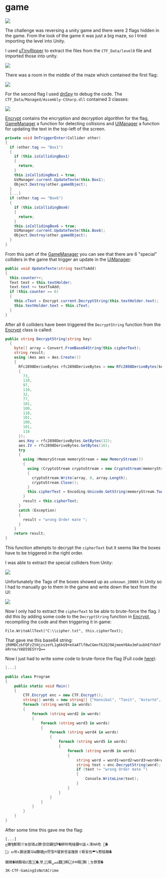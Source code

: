 # game
![](img/challenge.png)

The challenge was reversing a unity game and there were 2 flags hidden in the game. 
From the look of the game it was just a big maze, so I tried importing the level into Unity.


I used [uTinyRipper](https://github.com/mafaca/UtinyRipper) to extract the files from the `CTF_Data/level0` file and imported those into unity.

![](img/maze.png)

There was a room in the middle of the maze which contained the first flag:

![](img/flag.png)

For the second flag I used [dnSpy](https://github.com/0xd4d/dnSpy) to debug the code. 
The `CTF_Data/Managed/Assembly-CSharp.dll` contained 3 classes:

![](img/classes.png)

[Encrypt](Encrypt.cs) contains the encryption and decryption algorithm for the flag, [GameManager](GameManager.cs) a function for detecting collisions and [UiManager](UiManager.cs) a function for updating the text in the top-left of the screen.

```cs
private void OnTriggerEnter(Collider other)
{
  if (other.tag == "Box1")
  {
    if (this.isCollidingBox1)
    {
      return;
    }
    this.isCollidingBox1 = true;
    UiManager.current.UpdateTexte(this.Box1);
    Object.Destroy(other.gameObject);
  }
  [...]
  if (other.tag == "Box6")
  {
    if (this.isCollidingBox6)
    {
      return;
    }
    this.isCollidingBox6 = true;
    UiManager.current.UpdateTexte(this.Box6);
    Object.Destroy(other.gameObject);
  }
}
```
From this part of the [GameManager](GameManager.cs) you can see that there are 6 "special" colliders in the game that trigger an update in the [UiManager](UiManager.cs):
```cs
public void UpdateTexte(string textToAdd)
{
  this.counter++;
  Text text = this.textHolder;
  text.text += textToAdd;
  if (this.counter == 6)
  {
    this.cText = Encrypt.current.DecryptString(this.textHolder.text);
    this.textHolder.text = this.cText;
  }
}
```
After all 6 colliders have been triggered the `DecryptString` function from the [Encrypt](Encrypt.cs) class is called:
```cs
public string DecryptString(string key)
  {
    byte[] array = Convert.FromBase64String(this.cipherText);
    string result;
    using (Aes aes = Aes.Create())
    {
      Rfc2898DeriveBytes rfc2898DeriveBytes = new Rfc2898DeriveBytes(key, new byte[]
      {
        73,
        118,
        97,
        110,
        32,
        77,
        101,
        100,
        118,
        101,
        100,
        101,
        118
      });
      aes.Key = rfc2898DeriveBytes.GetBytes(32);
      aes.IV = rfc2898DeriveBytes.GetBytes(16);
      try
      {
        using (MemoryStream memoryStream = new MemoryStream())
        {
          using (CryptoStream cryptoStream = new CryptoStream(memoryStream, aes.CreateDecryptor(), CryptoStreamMode.Write))
          {
            cryptoStream.Write(array, 0, array.Length);
            cryptoStream.Close();
          }
          this.cipherText = Encoding.Unicode.GetString(memoryStream.ToArray());
        }
        result = this.cipherText;
      }
      catch (Exception)
      {
        result = "wrong Order mate ";
      }
    }
    return result;
}
```
This function attempts to decrypt the `cipherText` but it seems like the boxes have to be triggered in the right order. 

I was able to extract the special colliders from Unity:

![](img/maze2.png)

Unfortunately the Tags of the boxes showed up as `unknown_2000X` in Unity so I had to manually go to them in the game and write down the text from the UI:

![](img/boxes.png)

Now I only had to extract the `cipherText` to be able to brute-force the flag. I did this by adding some code to the `DecryptString` function in [Encrypt](Encrypt.cs), recompiling the code and then triggering it in game:

`File.WriteAllText("C:\\cipher.txt", this.cipherText);`

That gave me this base64 string: `jR9MDCzkFQFzZtHjzszeYL1g6kG9+eXaATlf0wCGmnf62QJ9AjmemY0Ao3mFaubhEfVbXfeRrne/VAD59ESYrQ==`

Now I just had to write some code to brute-force the flag (Full code [here](rev.cs)):
```cs
[...]

public class Program
{
	public static void Main()
	{
		CTF.Encrypt enc = new CTF.Encrypt();
		string[] words = new string[] {"Hannibal", "Tanit", "Astarté", "Amilcar", "Melqart", "Dido"};
		foreach (string word1 in words)
		{
			foreach (string word2 in words)
			{
				foreach (string word3 in words)
				{
					foreach (string word4 in words)
					{
						foreach (string word5 in words)
						{
							foreach (string word6 in words)
							{
								string word = word1+word2+word3+word4+word5+word6;
								string text = enc.DecryptString(word);
								if (text != "wrong Order mate ")
								{
									Console.WriteLine(text);
								}
							}
						}
					}
				}
			}
		}
	}
}
```
After some time this gave me the flag:
```
[...]
ﻉ䐏Ϡ槧暇㋒뇾돥鴇ᎉ膀וּ춹떴舖빕Ῥ�栟唥咆䋮蘡⮓运ﾵ溗Ꜳ吃￹�
』ల쏶᭴漏谜讆泤ຟ膡䜲ⴜ珡뮣མ㺟뷹솅滛嵹뷹ㅓ昄윚也⯊ᖊ憗栛躯�
鐹敞�禎酯铂ᱮ苴᷊�৻퀫⣸䯢ﵺ䨻࿩㛓Ḹ⷏ꊴ༬帼䎺⎿놋款뽱�
3K-CTF-GamingIsNotACrime
```

